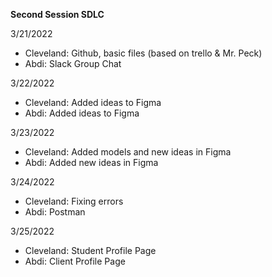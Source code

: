 **Second Session SDLC**

3/21/2022
- Cleveland: Github, basic files (based on trello & Mr. Peck)
- Abdi: Slack Group Chat 

3/22/2022
- Cleveland: Added ideas to Figma
- Abdi: Added ideas to Figma

3/23/2022
- Cleveland: Added models and new ideas in Figma
- Abdi: Added new ideas in Figma

3/24/2022
- Cleveland: Fixing errors
- Abdi: Postman

3/25/2022
- Cleveland: Student Profile Page
- Abdi: Client Profile Page